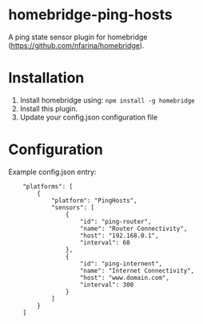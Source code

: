 # homebridge-ping-hosts
A ping state sensor plugin for homebridge (https://github.com/nfarina/homebridge).

# Installation
1. Install homebridge using: `npm install -g homebridge`
2. Install this plugin.
3. Update your config.json configuration file

# Configuration
Example config.json entry:
```
    "platforms": [
		{
			"platform": "PingHosts",
			"sensors": [
				{
					"id": "ping-router",
					"name": "Router Connectivity",
					"host": "192.168.0.1",
					"interval": 60
				},
				{
					"id": "ping-internent",
					"name": "Internet Connectivity",
					"host": "www.domain.com",
					"interval": 300
				}
			]
		}
	]
```